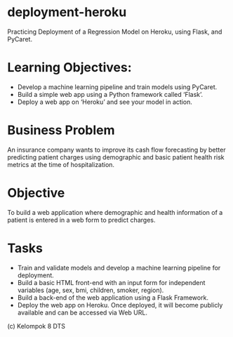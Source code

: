 # deployment-heroku
Practicing Deployment of a Regression Model on Heroku, using Flask, and PyCaret.

# Learning Objectives:
  - Develop a machine learning pipeline and train models using PyCaret.
  - Build a simple web app using a Python framework called ‘Flask’.
  - Deploy a web app on ‘Heroku’ and see your model in action.
  
# Business Problem
An insurance company wants to improve its cash flow forecasting by better predicting patient charges using demographic and basic patient health risk metrics at the time of hospitalization.

# Objective
To build a web application where demographic and health information of a patient is entered in a web form to predict charges.

# Tasks
  - Train and validate models and develop a machine learning pipeline for deployment.
  - Build a basic HTML front-end with an input form for independent variables (age, sex, bmi, children, smoker, region).
  - Build a back-end of the web application using a Flask Framework.
  - Deploy the web app on Heroku. Once deployed, it will become publicly available and can be accessed via Web URL.
  
(c) Kelompok 8 DTS
